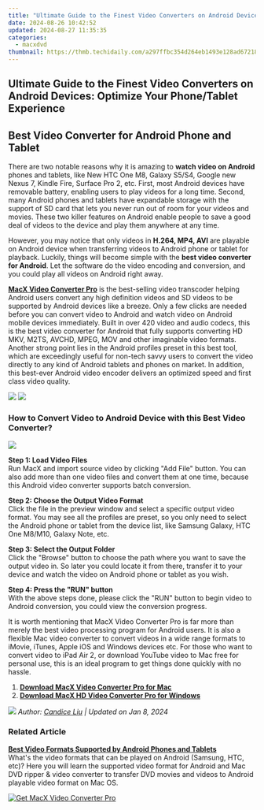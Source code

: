 ```yaml
---
title: "Ultimate Guide to the Finest Video Converters on Android Devices: Optimize Your Phone/Tablet Experience"
date: 2024-08-26 10:42:52
updated: 2024-08-27 11:35:35
categories:
  - macxdvd
thumbnail: https://thmb.techidaily.com/a297ffbc354d264eb1493e128ad67218845cfbc005c6762fe341027fca06ba6f.jpg
---
```


## Ultimate Guide to the Finest Video Converters on Android Devices: Optimize Your Phone/Tablet Experience

## Best Video Converter for Android Phone and Tablet

There are two notable reasons why it is amazing to **watch video on Android** phones and tablets, like New HTC One M8, Galaxy S5/S4, Google new Nexus 7, Kindle Fire, Surface Pro 2, etc. First, most Android devices have removable battery, enabling users to play videos for a long time. Second, many Android phones and tablets have expandable storage with the support of SD card that lets you never run out of room for your videos and movies. These two killer features on Android enable people to save a good deal of videos to the device and play them anywhere at any time.

However, you may notice that only videos in **H.264, MP4, AVI** are playable on Android device when transferring videos to Android phone or tablet for playback. Luckily, things will become simple with the **best video converter for Android**. Let the software do the video encoding and conversion, and you could play all videos on Android right away.

[**MacX Video Converter Pro**](https://tools.techidaily.com/macxdvd/products/) is the best-selling video transcoder helping Android users convert any high definition videos and SD videos to be supported by Android devices like a breeze. Only a few clicks are needed before you can convert video to Android and watch video on Android mobile devices immediately. Built in over 420 video and audio codecs, this is the best video converter for Android that fully supports converting HD MKV, M2TS, AVCHD, MPEG, MOV and other imaginable video formats. Another strong point lies in the Android profiles preset in this best tool, which are exceedingly useful for non-tech savvy users to convert the video directly to any kind of Android tablets and phones on market. In addition, this best-ever Android video encoder delivers an optimized speed and first class video quality.

[![](https://www.macxdvd.com/mac-dvd-video-converter-how-to/article-image/free-downm.png)](https://tools.techidaily.com/macxdvd/products/) [![](https://www.macxdvd.com/mac-dvd-video-converter-how-to/article-image/free-down.png)](https://tools.techidaily.com/macxdvd/products/)

### How to Convert Video to Android Device with this Best Video Converter?

![](https://www.macxdvd.com/mac-dvd-video-converter-how-to/article-image/yx-vcp-070501.jpg)

**Step 1: Load Video Files**  
 Run MacX and import source video by clicking "Add File" button. You can also add more than one video files and convert them at one time, because this Android video converter supports batch conversion.

**Step 2: Choose the Output Video Format**  
 Click the file in the preview window and select a specific output video format. You may see all the profiles are preset, so you only need to select the Android phone or tablet from the device list, like Samsung Galaxy, HTC One M8/M10, Galaxy Note, etc.

**Step 3: Select the Output Folder**  
Click the "Browse" button to choose the path where you want to save the output video in. So later you could locate it from there, transfer it to your device and watch the video on Android phone or tablet as you wish.

**Step 4: Press the "RUN" button**  
 With the above steps done, please click the "RUN" button to begin video to Android conversion, you could view the conversion progress. 

It is worth mentioning that MacX Video Converter Pro is far more than merely the best video processing program for Android users. It is also a flexible Mac video converter to convert videos in a wide range formats to iMovie, iTunes, Apple iOS and Windows devices etc. For those who want to convert video to iPad Air 2, or download YouTube video to Mac free for personal use, this is an ideal program to get things done quickly with no hassle.

1. **[Download MacX Video Converter Pro for Mac](https://tools.techidaily.com/macxdvd/products/)**
2. **[Download MacX HD Video Converter Pro for Windows](https://tools.techidaily.com/macxdvd/products/)**

_![](https://www.macxdvd.com/mac-dvd-video-converter-how-to/../image-style/article-seo/icon1.png) Author: [Candice Liu](https://www.linkedin.com/in/candice-liu-444483a3/) | Updated on Jan 8, 2024_

### **Related Article**

**[Best Video Formats Supported by Android Phones and Tablets](https://tools.techidaily.com/macxdvd/products/)**  
 What's the video formats that can be played on Android (Samsung, HTC, etc)? Here you will learn the supported video format for Android and Mac DVD ripper & video converter to transfer DVD movies and videos to Android playable video format on Mac OS.

[![Get MacX Video Converter Pro](https://www.macxdvd.com/mac-dvd-video-converter-how-to/../adv/banner-zxh-3.jpg)](https://www.macxdvd.com/mac-dvd-video-converter-how-to/../special-offer/)

<ins class="adsbygoogle"
     style="display:block"
     data-ad-format="autorelaxed"
     data-ad-client="ca-pub-7571918770474297"
     data-ad-slot="1223367746"></ins>



<ins class="adsbygoogle"
     style="display:block"
     data-ad-client="ca-pub-7571918770474297"
     data-ad-slot="8358498916"
     data-ad-format="auto"
     data-full-width-responsive="true"></ins>
